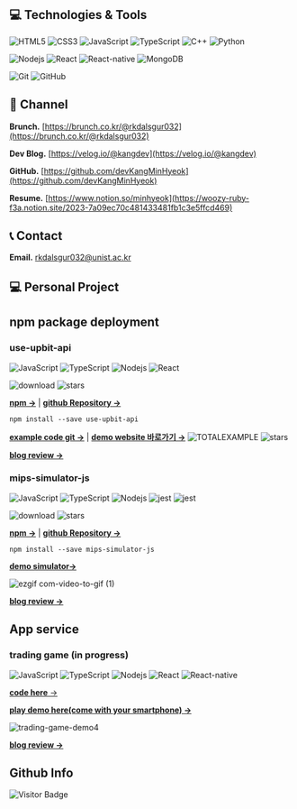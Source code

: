 ## 💻 Technologies & Tools
![HTML5](https://img.shields.io/badge/-HTML5-E34F26?style=flat-square&logo=html5&logoColor=white)
![CSS3](https://img.shields.io/badge/-CSS3-1572B6?style=flat-square&logo=css3)
![JavaScript](https://img.shields.io/badge/-JavaScript-black?style=flat-square&logo=javascript)
![TypeScript](https://img.shields.io/badge/-TypeScript-black?style=flat-square&logo=typescript)
![C++](https://img.shields.io/badge/-C++-00599C?style=flat-square&logo=c)
![Python](https://img.shields.io/badge/-Python-black?style=flat-square&logo=Python)

![Nodejs](https://img.shields.io/badge/-Nodejs-black?style=flat-square&logo=Node.js)
![React](https://img.shields.io/badge/-React-black?style=flat-square&logo=react)
![React-native](https://img.shields.io/badge/-ReactNative-black?style=flat-square&logo=react)
![MongoDB](https://img.shields.io/badge/-MongoDB-black?style=flat-square&logo=mongodb)

![Git](https://img.shields.io/badge/-Git-black?style=flat-square&logo=git)
![GitHub](https://img.shields.io/badge/-GitHub-181717?style=flat-square&logo=github)

## 📝 Channel
**Brunch.** [https://brunch.co.kr/@rkdalsgur032](https://brunch.co.kr/@rkdalsgur032)

**Dev Blog.** [https://velog.io/@kangdev](https://velog.io/@kangdev)

**GitHub.** [https://github.com/devKangMinHyeok](https://github.com/devKangMinHyeok)

**Resume.** [https://www.notion.so/minhyeok](https://woozy-ruby-f3a.notion.site/2023-7a09ec70c481433481fb1c3e5ffcd469)


## 📞 Contact
**Email.** rkdalsgur032@unist.ac.kr 

## 💻 Personal Project

## npm package deployment
### use-upbit-api
![JavaScript](https://img.shields.io/badge/-JavaScript-black?style=flat-square&logo=javascript)
![TypeScript](https://img.shields.io/badge/-TypeScript-black?style=flat-square&logo=typescript)
![Nodejs](https://img.shields.io/badge/-Nodejs-black?style=flat-square&logo=Node.js)
![React](https://img.shields.io/badge/-React-black?style=flat-square&logo=react)

![download](https://img.shields.io/npm/dt/use-upbit-api?style=plastic)
![stars](https://img.shields.io/github/stars/devKangMinHyeok/use-upbit-api?style=social)

[**npm &rarr;**](https://www.npmjs.com/package/use-upbit-api)  |  [**github Repository &rarr;**](https://github.com/devKangMinHyeok/use-upbit-api)

```
npm install --save use-upbit-api
```



[**example code git &rarr;**](https://github.com/devKangMinHyeok/React-Upbit-API-Example)  |  [**demo website 바로가기 &rarr;**](https://devkangminhyeok.github.io/React-Upbit-API-Example/total-example)
![TOTALEXAMPLE](https://user-images.githubusercontent.com/44657722/183570075-cb54905c-a57c-44a6-96c3-3d66dccef054.gif)
![stars](https://img.shields.io/github/stars/devKangMinHyeok/React-Upbit-API-Example?style=social)

[**blog review &rarr;**](https://brunch.co.kr/@rkdalsgur032/40)

### mips-simulator-js
![JavaScript](https://img.shields.io/badge/-JavaScript-black?style=flat-square&logo=javascript)
![TypeScript](https://img.shields.io/badge/-TypeScript-black?style=flat-square&logo=typescript)
![Nodejs](https://img.shields.io/badge/-Nodejs-black?style=flat-square&logo=Node.js)
![jest](https://img.shields.io/badge/Jest-black?style=flat-square&logo=Jest&logoColor=white)
![jest](https://img.shields.io/badge/GitHub_Actions-black?style=flat-square&logo=github-actions&logoColor=white)

![download](https://img.shields.io/npm/dt/mips-simulator-js?style=plastic)
![stars](https://img.shields.io/github/stars/mipsSimulatorUNIST/simulator?style=social)

[**npm &rarr;**](https://www.npmjs.com/package/mips-simulator-js)  |  [**github Repository &rarr;**](https://github.com/mipsSimulatorUNIST/simulator)

```
npm install --save mips-simulator-js
```

[**demo simulator&rarr;**](https://mipssimulatorunist.github.io/reactGUI/)

![ezgif com-video-to-gif (1)](https://user-images.githubusercontent.com/44657722/224466039-b06823a0-d8cd-4e3e-aa2b-4b9fb8602e51.gif)



[**blog review &rarr;**](https://brunch.co.kr/@rkdalsgur032/46)

## App service
### trading game (in progress)
![JavaScript](https://img.shields.io/badge/-JavaScript-black?style=flat-square&logo=javascript)
![TypeScript](https://img.shields.io/badge/-TypeScript-black?style=flat-square&logo=typescript)
![Nodejs](https://img.shields.io/badge/-Nodejs-black?style=flat-square&logo=Node.js)
![React](https://img.shields.io/badge/-React-black?style=flat-square&logo=react)
![React-native](https://img.shields.io/badge/-ReactNative-black?style=flat-square&logo=react)

[**code here** &rarr;](https://github.com/devKangMinHyeok/trading-game-app)

[**play demo here(come with your smartphone) &rarr;**](https://devkangminhyeok.github.io/trading-game-app/)

![trading-game-demo4](https://user-images.githubusercontent.com/44657722/193257790-a6f84e85-ff98-44b4-8990-7abe61a787d7.gif)

[**blog review &rarr;**](https://brunch.co.kr/@rkdalsgur032/41)


## Github Info
![Visitor Badge](https://visitor-badge.laobi.icu/badge?page_id=devKangMinHyeok.devKangMinHyeok)
